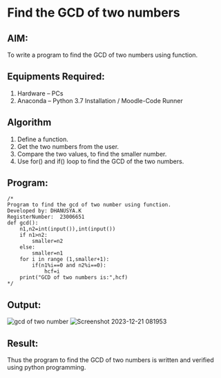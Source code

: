 # Find the GCD of two numbers

## AIM:
To write a program to find the GCD of two numbers using function.

## Equipments Required:
1. Hardware – PCs
2. Anaconda – Python 3.7 Installation / Moodle-Code Runner

## Algorithm
1. Define a function.
2. Get the two numbers from the user.
3. Compare the two values, to find the smaller number.
4. Use for() and if() loop to find the GCD of the two numbers.

## Program:
```
/*
Program to find the gcd of two number using function.
Developed by: DHANUSYA.K
RegisterNumber:  23006651
def gcd():
    n1,n2=int(input()),int(input())
    if n1>n2:
        smaller=n2
    else:
        smaller=n1
    for i in range (1,smaller+1):
        if(n1%i==0 and n2%i==0):
            hcf=i
    print("GCD of two numbers is:",hcf)
*/
```

## Output:
![gcd of two number](gcd.png)
![Screenshot 2023-12-21 081953](https://github.com/Dhanu654/GCD-of-two-numbers/assets/148514965/d6e23d62-0740-4bc1-874c-6b0bf588b615)



## Result:
Thus the program to find the GCD of two numbers is written and verified using python programming.
